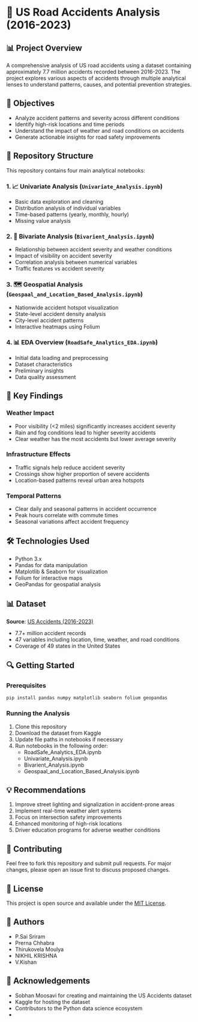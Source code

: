 # 🚗 US Road Accidents Analysis (2016-2023)

## 📊 Project Overview

A comprehensive analysis of US road accidents using a dataset containing approximately 7.7 million accidents recorded between 2016-2023. The project explores various aspects of accidents through multiple analytical lenses to understand patterns, causes, and potential prevention strategies.

## 🎯 Objectives

- Analyze accident patterns and severity across different conditions
- Identify high-risk locations and time periods
- Understand the impact of weather and road conditions on accidents
- Generate actionable insights for road safety improvements

## 📂 Repository Structure

This repository contains four main analytical notebooks:

### 1. 📈 Univariate Analysis (`Univariate_Analysis.ipynb`)

- Basic data exploration and cleaning
- Distribution analysis of individual variables
- Time-based patterns (yearly, monthly, hourly)
- Missing value analysis

### 2. 🔄 Bivariate Analysis (`Bivarient_Analysis.ipynb`)

- Relationship between accident severity and weather conditions
- Impact of visibility on accident severity
- Correlation analysis between numerical variables
- Traffic features vs accident severity

### 3. 🗺️ Geospatial Analysis (`Geospaal_and_Location_Based_Analysis.ipynb`)

- Nationwide accident hotspot visualization
- State-level accident density analysis
- City-level accident patterns
- Interactive heatmaps using Folium

### 4. 📊 EDA Overview (`RoadSafe_Analytics_EDA.ipynb`)

- Initial data loading and preprocessing
- Dataset characteristics
- Preliminary insights
- Data quality assessment

## 🔑 Key Findings

### Weather Impact

- Poor visibility (<2 miles) significantly increases accident severity
- Rain and fog conditions lead to higher severity accidents
- Clear weather has the most accidents but lower average severity

### Infrastructure Effects

- Traffic signals help reduce accident severity
- Crossings show higher proportion of severe accidents
- Location-based patterns reveal urban area hotspots

### Temporal Patterns

- Clear daily and seasonal patterns in accident occurrence
- Peak hours correlate with commute times
- Seasonal variations affect accident frequency

## 🛠️ Technologies Used

- Python 3.x
- Pandas for data manipulation
- Matplotlib & Seaborn for visualization
- Folium for interactive maps
- GeoPandas for geospatial analysis

## 📊 Dataset

**Source**: [US Accidents (2016-2023)](https://www.kaggle.com/datasets/sobhanmoosavi/us-accidents)

- 7.7+ million accident records
- 47 variables including location, time, weather, and road conditions
- Coverage of 49 states in the United States

## 🔍 Getting Started

### Prerequisites

```python
pip install pandas numpy matplotlib seaborn folium geopandas
```

### Running the Analysis

1. Clone this repository
2. Download the dataset from Kaggle
3. Update file paths in notebooks if necessary
4. Run notebooks in the following order:
   - RoadSafe_Analytics_EDA.ipynb
   - Univariate_Analysis.ipynb
   - Bivarient_Analysis.ipynb
   - Geospaal_and_Location_Based_Analysis.ipynb

## 💡 Recommendations

1. Improve street lighting and signalization in accident-prone areas
2. Implement real-time weather alert systems
3. Focus on intersection safety improvements
4. Enhanced monitoring of high-risk locations
5. Driver education programs for adverse weather conditions

## 🤝 Contributing

Feel free to fork this repository and submit pull requests. For major changes, please open an issue first to discuss proposed changes.

## 📝 License

This project is open source and available under the [MIT License](LICENSE).

## 👥 Authors

- P.Sai Sriram
- Prerna Chhabra
- Thirukovela Moulya
- NIKHIL KRISHNA
- V.Kishan

## 🙏 Acknowledgements

- Sobhan Moosavi for creating and maintaining the US Accidents dataset
- Kaggle for hosting the dataset
- Contributors to the Python data science ecosystem
- 